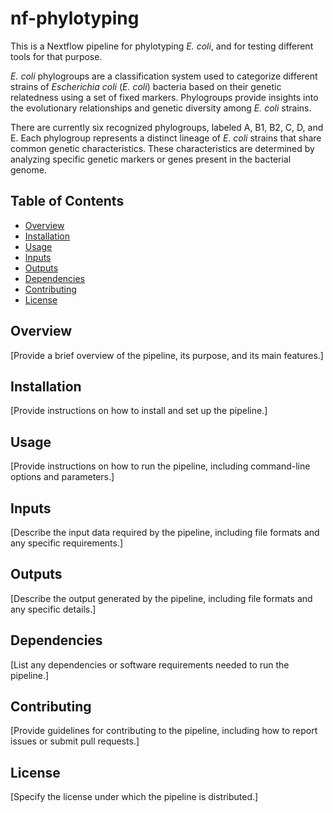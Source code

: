 # nf-phylotyping 

This is a Nextflow pipeline for phylotyping *E. coli*, and for testing different tools for that purpose. 

*E. coli* phylogroups are a classification system used to categorize different strains of *Escherichia coli* (*E. coli*) bacteria based on their genetic relatedness using a set of fixed markers. Phylogroups provide insights into the evolutionary relationships and genetic diversity among *E. coli* strains.

There are currently six recognized phylogroups, labeled A, B1, B2, C, D, and E. Each phylogroup represents a distinct lineage of *E. coli* strains that share common genetic characteristics. These characteristics are determined by analyzing specific genetic markers or genes present in the bacterial genome.

## Table of Contents

- [Overview](#overview)
- [Installation](#installation)
- [Usage](#usage)
- [Inputs](#inputs)
- [Outputs](#outputs)
- [Dependencies](#dependencies)
- [Contributing](#contributing)
- [License](#license)

## Overview

[Provide a brief overview of the pipeline, its purpose, and its main features.]

## Installation

[Provide instructions on how to install and set up the pipeline.]

## Usage

[Provide instructions on how to run the pipeline, including command-line options and parameters.]

## Inputs

[Describe the input data required by the pipeline, including file formats and any specific requirements.]

## Outputs

[Describe the output generated by the pipeline, including file formats and any specific details.]

## Dependencies

[List any dependencies or software requirements needed to run the pipeline.]

## Contributing

[Provide guidelines for contributing to the pipeline, including how to report issues or submit pull requests.]

## License

[Specify the license under which the pipeline is distributed.]
